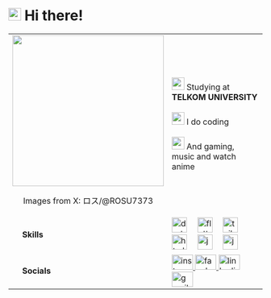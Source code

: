 # <img src="https://fonts.gstatic.com/s/e/notoemoji/latest/1f44b/512.gif" width ="25"><b> Hi there!</b>

<table align="center">
  <tr>
    <td>
      <img src="https://pbs.twimg.com/media/GbsOuqha8AAdpzw?format=jpg&name=large" height="300" />
     <p align="center">Images from X: ロス/@ROSU7373</p>
    </td>
    <td>
      <p>
        <img src="https://fonts.gstatic.com/s/e/notoemoji/latest/1f393/512.gif" width ="25"> Studying at <strong>TELKOM UNIVERSITY</strong><br><br>
        <img src="https://fonts.gstatic.com/s/e/notoemoji/latest/1f680/512.gif" width ="25"> I do coding<br><br>
        <img src="https://fonts.gstatic.com/s/e/notoemoji/latest/1f3b6/512.gif" width ="25"> And gaming, music and watch anime
      </p>
    </td>
  </tr>
  <tr>
    <td>
      <img src="https://media2.giphy.com/media/QssGEmpkyEOhBCb7e1/giphy.gif?cid=ecf05e47a0n3gi1bfqntqmob8g9aid1oyj2wr3ds3mg700bl&rid=giphy.gif" width ="15"><b> Skills</b>
    </td>
     <td>
      <div align="left">
        <img src="https://cdn.jsdelivr.net/gh/devicons/devicon/icons/dart/dart-original.svg" height="30" alt="dart logo" />
        <img width="12" />
        <img src="https://cdn.jsdelivr.net/gh/devicons/devicon/icons/flutter/flutter-original.svg" height="30" alt="flutter logo" />
        <img width="12" />
        <img src="https://cdn.simpleicons.org/tailwindcss/06B6D4" height="30" alt="tailwindcss logo" />
        <img width="12" />
        <img src="https://cdn.simpleicons.org/html5/E34F26" height="30" alt="html5 logo" />
        <img width="12" />
        <img src="https://cdn.simpleicons.org/javascript/F7DF1E" height="30" alt="javascript logo" />
        <img width="12" />
        <img src="https://cdn.jsdelivr.net/gh/devicons/devicon/icons/java/java-original.svg" height="30" alt="java logo" />
      </div>
      <div align="center">
      </div>
    </td>
  </tr>
  <tr>
    <td>
      <img src="https://fonts.gstatic.com/s/e/notoemoji/latest/1f3af/512.gif" width ="15"><b> Socials</b>
    </td>
    <td>
      <div align="left">
        <a href="https://www.instagram.com/Rang.Luthfi" target="_blank">
          <img src="https://raw.githubusercontent.com/maurodesouza/profile-readme-generator/master/src/assets/icons/social/instagram/default.svg" width="42" height="30" alt="instagram logo" />
        </a>
        <a href="https://www.facebook.com/rangga.luthfiendi" target="_blank">
          <img src="https://raw.githubusercontent.com/maurodesouza/profile-readme-generator/master/src/assets/icons/social/facebook/default.svg" width="42" height="30" alt="facebook logo" />
        </a>
        <a href="https://www.linkedin.com/in/rangga-luthfiendi-a895a3328/" target="_blank">
          <img src="https://raw.githubusercontent.com/maurodesouza/profile-readme-generator/master/src/assets/icons/social/linkedin/default.svg" width="42" height="30" alt="linkedin logo" />
        </a>
        <a href="mailto:ranggaluthfiendi01@gmail.com" target="_blank">
          <img src="https://raw.githubusercontent.com/maurodesouza/profile-readme-generator/master/src/assets/icons/social/gmail/default.svg" width="42" height="30" alt="gmail logo" />
        </a>
        </div>
      </td>
  </tr>
</table>










